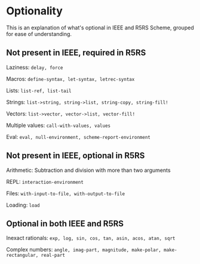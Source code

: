 # Optionality

This is an explanation of what's optional in IEEE and R5RS Scheme, grouped for ease of understanding.

## Not present in IEEE, required in R5RS

Laziness: `delay, force`

Macros: `define-syntax, let-syntax, letrec-syntax`

Lists: `list-ref, list-tail`

Strings: `list->string, string->list, string-copy, string-fill!`

Vectors: `list->vector, vector->list, vector-fill!`

Multiple values: `call-with-values, values`

Eval: `eval, null-environment, scheme-report-environment`

## Not present in IEEE, optional in R5RS

Arithmetic: Subtraction and division with more than two arguments

REPL: `interaction-environment`

Files: `with-input-to-file, with-output-to-file`

Loading: `load`

## Optional in both IEEE and R5RS

Inexact rationals: `exp, log, sin, cos, tan, asin, acos, atan, sqrt`

Complex numbers: `angle, imag-part, magnitude, make-polar, make-rectangular, real-part`
